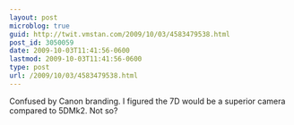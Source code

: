 ```yaml
---
layout: post
microblog: true
guid: http://twit.vmstan.com/2009/10/03/4583479538.html
post_id: 3050059
date: 2009-10-03T11:41:56-0600
lastmod: 2009-10-03T11:41:56-0600
type: post
url: /2009/10/03/4583479538.html
---
```

Confused by Canon branding. I figured the 7D would be a superior camera compared to 5DMk2. Not so?
